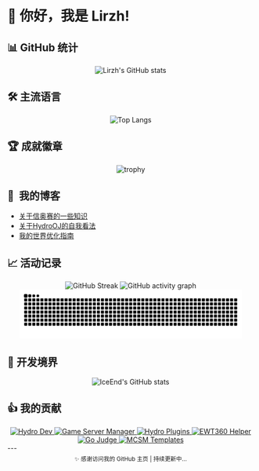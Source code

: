 # 👋 你好，我是 Lirzh!

## 📊 GitHub 统计
<div align="center">
  <img src="https://github-readme-stats.vercel.app/api?username=Lirzh&show_icons=true&theme=default&count_private=true" alt="Lirzh's GitHub stats" width="60%" />
</div>

## 🛠️ 主流语言
<div align="center">
  <img src="https://github-readme-stats.vercel.app/api/top-langs/?username=Lirzh&layout=compact&theme=default&langs_count=8" alt="Top Langs" width="45%" />
</div>

## 🏆 成就徽章
<div align="center">
  <img src="https://github-profile-trophy.vercel.app/?username=lirzh&theme=flat&column=7&margin-w=15&margin-h=15" alt="trophy" />
</div>

## 📕 &nbsp;**我的博客**
<!-- BLOG-POST-LIST:START -->
- [关于信奥赛的一些知识](https://Lirzh.top//article/251e6e71-cc04-802c-b98f-f1dff3cb2e13)
- [关于HydroOJ的自我看法](https://Lirzh.top//article/HydroOJ-1)
- [我的世界优化指南](https://Lirzh.top//article/mc-1)
<!-- BLOG-POST-LIST:END -->

## 📈 活动记录
<div align="center">
  <img src="https://streak-stats.demolab.com/?user=Lirzh" alt="GitHub Streak" width="50%" />
  <img src="https://github-readme-activity-graph.vercel.app/graph?username=lirzh&theme=github-light&hide_border=true" alt="GitHub activity graph" width="90%" />
  
  <!-- 贡献蛇形动画 -->
  <picture>
    <source media="(prefers-color-scheme: dark)" srcset="https://raw.githubusercontent.com/Peter-JXL/Peter-JXL/output/github-contribution-grid-snake-dark.svg">
    <source media="(prefers-color-scheme: light)" srcset="https://raw.githubusercontent.com/Peter-JXL/Peter-JXL/output/github-contribution-grid-snake.svg">
    <img alt="GitHub contribution grid snake animation" src="https://raw.githubusercontent.com/Peter-JXL/Peter-JXL/output/github-contribution-grid-snake.svg" width="90%" />
  </picture>
</div>

## 🚀 开发境界
<div align="center">
  <img src="https://github-immortality.vercel.app/api?username=lirzh" alt="IceEnd's GitHub stats" width="50%" />
</div>

## 👍 我的贡献
<div align="center">
  <a href="https://github.com/hydro-dev/hydro-dev.github.io/graphs/contributors" target="_blank">
    <img src="https://img.shields.io/badge/Hydro-Dev-blue?style=for-the-badge" alt="Hydro Dev">
  </a>
  <a href="https://github.com/GSManagerXZ/GameServerManager/graphs/contributors" target="_blank">
    <img src="https://img.shields.io/badge/GameServer-Manager-green?style=for-the-badge" alt="Game Server Manager">
  </a>
  <a href="https://github.com/open33oj/hydro-plugins/graphs/contributors" target="_blank">
    <img src="https://img.shields.io/badge/Hydro-Plugins-yellow?style=for-the-badge" alt="Hydro Plugins">
  </a>
  <a href="https://github.com/ZNink/EWT360-Helper/graphs/contributors" target="_blank">
    <img src="https://img.shields.io/badge/EWT360-Helper-orange?style=for-the-badge" alt="EWT360 Helper">
  </a>
  <a href="https://github.com/criyle/go-judge-doc/graphs/contributors" target="_blank">
    <img src="https://img.shields.io/badge/Go-Judge-red?style=for-the-badge" alt="Go Judge">
  </a>
  <a href="https://github.com/UCKETX/mcsm-templates/graphs/contributors" target="_blank">
    <img src="https://img.shields.io/badge/MCSM-Templates-purple?style=for-the-badge" alt="MCSM Templates">
  </a>
</div>
---
<div align="center">
  <sub>✨ 感谢访问我的 GitHub 主页 | 持续更新中...</sub>
</div>
